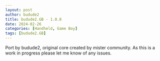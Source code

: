 ```yaml
---
layout: post
author: budude2
title: budude2.GB - 1.0.8
date: 2024-02-26
categories: [Handheld, Game Boy]
tags: [budude2.GB]
---
```

Port by budude2, original core created by mister community. As this is a work in progress please let me know of any issues.
